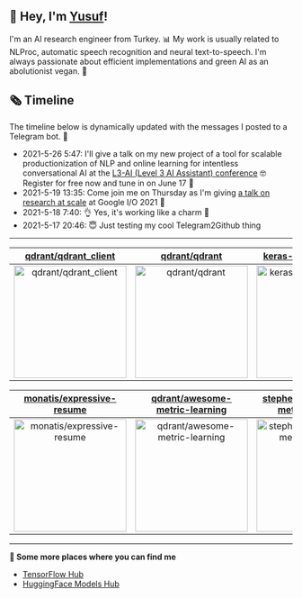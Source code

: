 ## 👋 Hey, I'm [Yusuf](https://www.linkedin.com/in/yusuf-sar%C4%B1g%C3%B6z-4bb826ba/)!

I'm an AI research engineer from Turkey. 📊 My work is usually related to NLProc, automatic speech recognition and neural text-to-speech. I'm always passionate about efficient implementations and green AI as an abolutionist vegan. 🌱
## 🗞️ Timeline
The timeline below is dynamically updated with the messages I posted to a Telegram bot. 🤖
- 2021-5-26 5:47: I'll give a talk on my new project of a tool for scalable productionization of NLP and online learning for intentless conversational AI at the [L3-AI (Level 3 AI Assistant) conference](https://l3-ai.dev) 🤓 Register for free now and tune in on June 17 🤙
- 2021-5-19 13:35: Come join me on Thursday as I'm giving [a talk on research at scale](https://gdg.community.dev/events/details/google-io-community-lounge-meetups-presents-machine-learning-developers-meetup-emeaapac/) at Google I/O 2021 🎉
- 2021-5-18 7:40: 👌 Yes, it's working like a charm 🥳
- 2021-5-17 20:46: 😇 Just testing my cool Telegram2Github thing

---

| [qdrant/qdrant_client](https://github.com/qdrant/qdrant_client) | [qdrant/qdrant](https://github.com/qdrant/qdrant) | [keras-team/keras-nlp](https://github.com/keras-team/keras-nlp) |
| :-: | :-: | :-: |
| <a href="https://github.com/qdrant/qdrant_client"><img src="https://github.com/monatis/monatis/raw/main/DISPLAY.jpg" alt="qdrant/qdrant_client" title="qdrant/qdrant_client" width="200" height="200"></a> | <a href="https://github.com/qdrant/qdrant"><img src="https://github.com/monatis/monatis/raw/main/DISPLAY.jpg" alt="qdrant/qdrant" title="qdrant/qdrant" width="200" height="200"></a> | <a href="https://github.com/keras-team/keras-nlp"><img src="https://github.com/monatis/monatis/raw/main/DISPLAY.jpg" alt="keras-team/keras-nlp" title="keras-team/keras-nlp" width="200" height="200"></a> |

| [monatis/expressive-resume](https://github.com/monatis/expressive-resume) | [qdrant/awesome-metric-learning](https://github.com/qdrant/awesome-metric-learning) | [stephenleo/awesome-metric-learning](https://github.com/stephenleo/awesome-metric-learning) |
| :-: | :-: | :-: |
| <a href="https://github.com/monatis/expressive-resume"><img src="https://github.com/monatis/monatis/raw/main/DISPLAY.jpg" alt="monatis/expressive-resume" title="monatis/expressive-resume" width="200" height="200"></a> | <a href="https://github.com/qdrant/awesome-metric-learning"><img src="https://github.com/monatis/monatis/raw/main/DISPLAY.jpg" alt="qdrant/awesome-metric-learning" title="qdrant/awesome-metric-learning" width="200" height="200"></a> | <a href="https://github.com/stephenleo/awesome-metric-learning"><img src="https://github.com/monatis/monatis/raw/main/DISPLAY.jpg" alt="stephenleo/awesome-metric-learning" title="stephenleo/awesome-metric-learning" width="200" height="200"></a> |



---

**🤙 Some more places where you can find me**
- [TensorFlow Hub](https://tfhub.dev/monatis)
- [HuggingFace Models Hub](https://huggingface.co/mys)